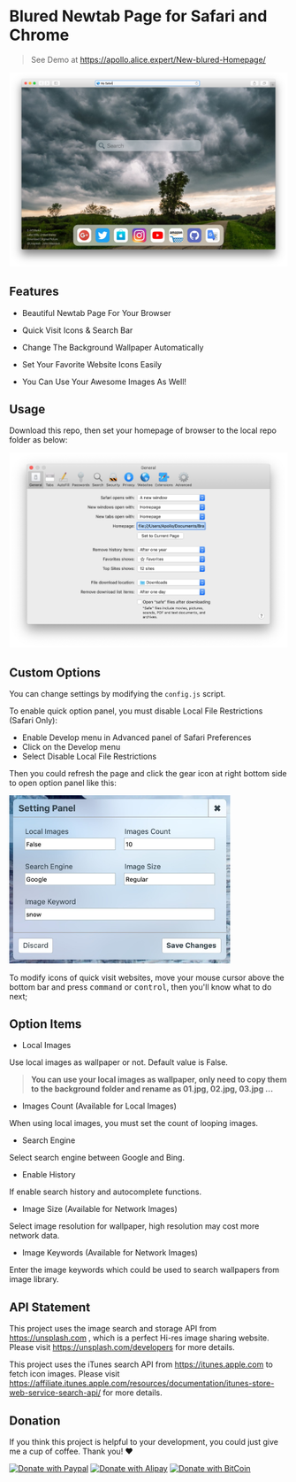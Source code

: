 # Blured Newtab Page for Safari and Chrome

> See Demo at https://apollo.alice.expert/New-blured-Homepage/

![Webpage Preview](./Images/preview.jpg)

## Features

- Beautiful Newtab Page For Your Browser

- Quick Visit Icons & Search Bar

- Change The Background Wallpaper Automatically

- Set Your Favorite Website Icons Easily

- You Can Use Your Awesome Images As Well!

## Usage

Download this repo, then set your homepage of browser to the local repo folder as below:

![Browser Setting Panel](./Images/setting.jpg)

## Custom Options

You can change settings by modifying the `config.js` script.

To enable quick option panel, you must disable Local File Restrictions (Safari Only):

- Enable Develop menu in Advanced panel of Safari Preferences
- Click on the Develop menu
- Select Disable Local File Restrictions

Then you could refresh the page and click the gear icon at right bottom side to open option panel like this:

<img src="./Images/option.jpg" width="400">

To modify icons of quick visit websites, move your mouse cursor above the bottom bar and press <kbd>command</kbd> or <kbd>control</kbd>, then you'll know what to do next;

## Option Items

- Local Images

Use local images as wallpaper or not. Default value is False.

> **You can use your local images as wallpaper, only need to copy them to the background folder and rename as 01.jpg, 02.jpg, 03.jpg ...**

- Images Count (Available for Local Images)

When using local images, you must set the count of looping images.

- Search Engine

Select search engine between Google and Bing.

- Enable History

If enable search history and autocomplete functions.

- Image Size (Available for Network Images)

Select image resolution for wallpaper, high resolution may cost more network data.

- Image Keywords (Available for Network Images)

Enter the image keywords which could be used to search wallpapers from image library.

## API Statement

This project uses the image search and storage API from https://unsplash.com , which is a perfect Hi-res image sharing website. Please visit https://unsplash.com/developers for more details.

This project uses the iTunes search API from https://itunes.apple.com to fetch icon images. Please visit https://affiliate.itunes.apple.com/resources/documentation/itunes-store-web-service-search-api/ for more details.

## Donation

If you think this project is helpful to your development, you could just give me a cup of coffee. Thank you! ❤️

[![Donate with Paypal](https://apollowayne.me/donate_paypal.svg)](https://www.paypal.me/WSapollo/5USD)
[![Donate with Alipay](https://apollowayne.me/donate_alipay.svg)](https://apollowayne.me/alipay.html?amount=20.00&url=https://qr.alipay.com/fkx03883k0k6zcocuduxn70)
[![Donate with BitCoin](https://apollowayne.me/donate_bitcoin.svg)](https://apollowayne.me/bitcoin.html?address=1JHN5EsUiym81q9u7CchLECA4ZnbPGvpDW)
